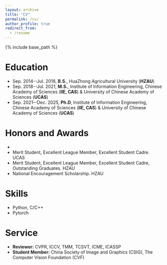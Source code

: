 ```yaml
---
layout: archive
title: "CV"
permalink: /cv/
author_profile: true
redirect_from:
  - /resume
---
```


{% include base_path %}

Education
======
* Sep. 2014--Jul. 2018, <strong>B.S.</strong>, HuaZhong Agricultural University (<strong>HZAU</strong>)
* Sep. 2018--Jul. 2021, <strong>M.S.</strong>, Institute of Information Engineering, Chinese Academy of Sciences (<strong>IIE, CAS</strong>) & University of Chinese Academy of Sciences (<strong>UCAS</strong>) 
* Sep. 2021--Dec. 2025, <strong>Ph.D</strong>, Institute of Information Engineering, Chinese Academy of Sciences (<strong>IIE, CAS</strong>) & University of Chinese Academy of Sciences (<strong>UCAS</strong>)

Honors and Awards
======
* 
* Merit Student, Excellent League Member, Excellent Student Cadre. UCAS
* Merit Student, Excellent League Member, Excellent Student Cadre, Outstanding Graduates. HZAU
* National Encouragement Scholarship. HZAU
  
Skills
======
* Python, C/C++
* Pytorch
  
  
Service
======
* <strong>Reviewer:</strong> CVPR, ICCV, TMM, TCSVT, ICME, ICASSP
* <strong>Student Member:</strong>  China Society of Image and Graphics (CSIG), The Computer Vision Foundation (CVF)

